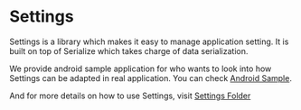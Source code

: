 # Settings

Settings is a library which makes it easy to manage application setting. It is built on top of Serialize
which takes charge of data serialization.

We provide android sample application for who wants to look into how Settings can be adapted
in real application. You can check [Android Sample](settings-android-sample).

And for more details on how to use Settings, visit [Settings Folder](settings)
